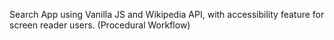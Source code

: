 Search App using Vanilla JS and Wikipedia API, with accessibility feature for screen reader users. (Procedural Workflow)
